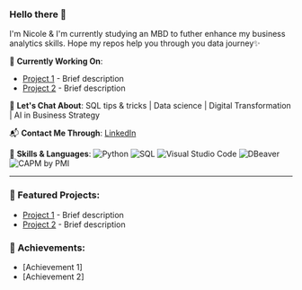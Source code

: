 ### Hello there 🌸
I'm Nicole & I'm currently studying an MBD to futher enhance my business analytics skills. 
Hope my repos help you through you data journey✨ 

🌟 **Currently Working On**:
- [Project 1](https://github.com/yourusername/project1) - Brief description
- [Project 2](https://github.com/yourusername/project2) - Brief description

💬 **Let's Chat About**:
SQL tips & tricks | Data science | Digital Transformation | AI in Business Strategy 

📬 **Contact Me Through**: [LinkedIn](www.linkedin.com/in/fridapolanco)

🌼 **Skills & Languages**:
![Python](https://img.shields.io/badge/Python-3776AB?style=flat&logo=python&logoColor=white)
![SQL](https://img.shields.io/badge/SQL-4479A1?style=flat&logo=sql&logoColor=white)
![Visual Studio Code](https://img.shields.io/badge/Visual%20Studio%20Code-007ACC?style=flat&logo=visual-studio-code&logoColor=white)
![DBeaver](https://img.shields.io/badge/DBeaver-372923?style=flat&logo=dbeaver&logoColor=white)
![CAPM by PMI](https://img.shields.io/badge/CAPM-PMI-007CBA?style=flat&logo=pmi&logoColor=white)

---
### 🌟 Featured Projects:
- [Project 1](https://github.com/yourusername/project1) - Brief description
- [Project 2](https://github.com/yourusername/project2) - Brief description

### 🏅 Achievements:
- [Achievement 1]
- [Achievement 2]
